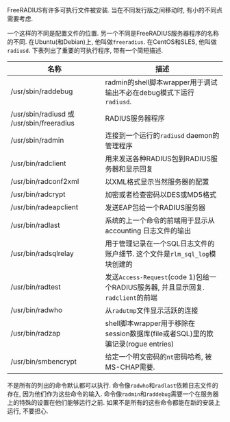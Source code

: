 FreeRADIUS有许多可执行文件被安装. 当在不同发行版之间移动时, 有小的不同点需要考虑.

一个这样的不同是配置文件的位置. 另一个不同是FreeRADIUS服务器程序的名称的不同. 在Ubuntu(和Debian)上, 他叫做`freeradius`. 在CentOS和SLES, 他叫做`radiusd`. 下表列出了重要的可执行程序, 带有一个简短描述.

名称 | 描述
-----|-----
/usr/sbin/raddebug | radmin的shell脚本wrapper用于调试输出不必在debug模式下运行`radiusd`.
/usr/sbin/radiusd 或 /usr/sbin/freeradius | RADIUS服务器程序
/usr/sbin/radmin | 连接到一个运行的`radiusd` daemon的管理程序
/usr/bin/radclient | 用来发送各种RADIUS包到RADIUS服务器和显示回复
/usr/bin/radconf2xml | 以XML格式显示当然服务器的配置
/usr/bin/radcrypt | 加密或者检查密码以DES或MD5格式
/usr/bin/radeapclient | 发送EAP包给一个RADIUS服务器
/usr/bin/radlast | 系统的上一个命令的前端用于显示从accounting 日志文件的输出
/usr/bin/radsqlrelay | 用于管理记录在一个SQL日志文件的账户细节. 这个文件是`rlm_sql_log`模块创建的
/usr/bin/radtest | 发送`Access-Request`(code 1)包给一个RADIUS服务器, 并且显示回复. `radclient`的前端
/usr/bin/radwho | 从`radutmp`文件显示活跃的连接
/usr/bin/radzap | shell脚本wrapper用于移除在session数据库(file或者SQL)里的欺骗记录(rogue entries)
/usr/bin/smbencrypt | 给定一个明文密码的`nt`密码哈希, 被MS-CHAP需要.

不是所有的列出的命令默认都可以执行. 命令像`radwho`和`radlast`依赖日志文件的存在, 因为他们作为这些命令的输入. 命令像`radmin`和`raddebug`需要一个在服务器上的特殊的设置在他们能够运行之前. 如果不是所有的这些命令都能在新的安装上运行, 不要担心.

